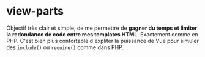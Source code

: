 # view-parts

Objectif très clair et simple, de me permettre de **gagner du temps et limiter la redondance de code entre mes templates HTML**. Exactement comme en PHP. C'est bien plus confortable d'expliter la puissance de Vue pour simuler des `include()` ou `require()` comme dans PHP.
